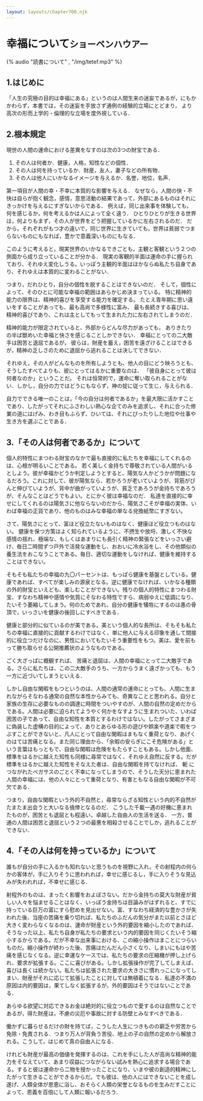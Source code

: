 ```yaml
---
layout: layouts/chapter700.njk
---
```


<h1 class="mb-8"><stbl>幸福について</stbl><small><bold>ショーペンハウアー</bold></small></h1>

{% audio "読書について" , "/img/tetef.mp3" %}

<h2 class="pt-10 text-xl font-bold">1.はじめに</h2>

「人生の究極の目的は幸福にある」というのは人間生来の迷妄であるが，にもかかわらず，本書では，その迷妄を手放さず通例の経験的立場にとどまり，
より高次の形而上学的・倫理的な立場を度外視している．

<h2 class="pt-10 text-xl font-bold">2.根本規定</h2>

現世の人間の運命における差異をなすのは次の3つの財宝である．

1. その人は何者か．健康，人格，知性などの個性．
2. その人は何を持っているか．財産，友人，妻子などの所有物．
3. その人は他人にいかなるイメージを与えるか．名誉，地位，名声．

第一項目が人間の幸・不幸に本質的な影響を与える．
なぜなら，人間の快・不快は自らが抱く観念，感情，意思活動の結果であって，外部にあるものはそれにきっかけを与えるにすぎないからである．
例えば，同じ出来事を体験しても，何を感じるか，何を考えるかは人によって全く違う．
ひとりひとりが生きる世界は，何よりもまず，その人が世界をどう把握しているかに左右されるのだ．
だから，それぞれがもつ才の違いで，同じ世界に生きていても，世界は貧弱でつまらないものにもなれば，豊かで意義深いものにもなる．

このように考えると，現実世界のいかなるできごとも，主観と客観という２つの側面から成り立っていることが分かる．
現実の客観的半面は運命の手に握られており、それゆえ変化しうる。いっぽう主観的半面はほかならぬ私たち自身であり、それゆえは本質的に変わることがない．

つまり，だれひとり，自分の個性を脱することはできないのだ．
そして，個性によって、そのひとに可能な幸福の範囲はあらかじめ決まっている。
特に精神的能力の限界は、精神的喜びを享受する能力を確定する。
たとえ青年期に思い違いをすることがあっても、最も高尚で多様性に富み、
最も長続きする喜びは、精神的喜びであり、これは主としてもって生まれた力に左右されてしまうのだ．

精神的能力が限定されていると、外部からどんな尽力があっても，
ありきたりの半ば獣めいた幸福と快さを感じることしかできない．
幸福にとっての二大敵手は困苦と退屈であるが，
彼らは，財産を蓄え，困苦を遠ざけることはできるが，精神の乏しさのために退屈から逃れることは決してできない．

それゆえ，その人がどんなものを所有しようとも、他人の目にどう映ろうとも、そうしたすべてよりも、彼にとってはるかに重要なのは、
「彼自身にとって彼は何者なのか」ということだ。
それは恒常的で，運命に奪い取られることがない．しかし，自分の力ではどうにもならず，神の掟に従って生じ，与えられる．

自力でできる唯一のことは，「今の自分は何者であるか」を最大限に活かすことであり、したがってそれにふさわしい熱心な企てのみを追求し、それに合った修業の道にはげみ、わき目もふらず、ひいては、それにぴったりした地位や仕事や生き方を選ぶことである．

<h2 class="pt-10 text-xl font-bold">3.「その人は何者であるか」について</h2>

個人的特性にまつわる財宝のなかで最も直接的に私たちを幸福にしてくれるのは、心根が明るいことである。
若く美しく金持ちで尊敬されている人間がいるとしよう。彼が幸福かどうか判定しようとすると、陽気な人かどうかが問題になるだろう。これに対して、彼が陽気なら、若かろうが老いていようが、背筋がぴんと伸びていようが、背中が曲がっていようが、貧乏であろうが金持ちであろうが、そんなことはどうでもよい。とにかく彼は幸福なのだ．
私達を直接的に幸せにしてくれるのは陽気さに他ならないのだから、陽気さこそが幸福の実体、いわば幸福の正貨であり、他のものはみな幸福の単なる兌換紙幣にすぎない。

さて、陽気さにとって、富ほど役立たないものはなく、健康ほど役立つものはない。
健康を保つ方策はよく知られているように、不摂生や放埒、激しく不快な感情の揺れ、極端な、もしくはあまりにも長引く精神の緊張などをいっさい避け、毎日二時間ずつ戸外で活発な運動をし、おおいに冷水浴をし、その他類似の養生法をおこなうことである。毎日、適切な運動をしなければ、健康を維持することはできない。

そもそも私たちの幸福の九〇パーセントは、もっぱら健康を基盤としている。健康であれば、すべてが楽しみの源泉となる。逆に健康でなければ、いかなる種類の外的財宝といえども、楽しむことができない。残りの個人的特性にまつわる財宝、すなわち精神や感情や気質にそなわる特性ですら、病弱ゆえに低調になり、たいそう萎縮してしまう。何のためであれ、自分の健康を犠牲にするのは愚の骨頂で，いっさいを健康の後回しにすべきである．

健康と部分的に似ているのが美である。美という個人的な長所は、そもそも私たちの幸福に直接的に貢献するわけではなく、単に他人に与える印象を通して間接的に役立つだけなのに、男性においてもたいそう重要性をもつ。美は、愛を前もって勝ち取らせる公開推薦状のようなものである。

ごく大ざっぱに概観すれば、 苦痛と退屈は、人間の幸福にとって二大敵手である。さらに私たちは、この二大敵手のうち、一方からうまく遠ざかっても、もう一方に近づいてしまうといえる．




しかし自由な閑暇をもつというのは、人間の通常の運命にとっても、人間に生まれながらそなわる通常の自然な本性からみても、奇異なことと思われる。自分と家族の生存に必要なものの調達に時間をついやすのが、人間の自然の定めだからである。人間は必要に迫られてようやく何かをなすように生まれついた、いわば困苦の子であって、自由な知性を本質とするわけではない。したがってさまざまに偽装した虚構の目的によって、ありとあらゆる形の遊びや娯楽や道楽で暇をつぶすことができないと、凡人にとって自由な閑暇はまもなく重荷となり、あげくのはては苦痛となる。また同じ理由から、「余暇の安らぎにこそ危険がある」という言葉はもっともで、自由な閑暇は危険をもたらすこともある。しかし他面、標準をはるかに越えた知性も同様に尋常ではなく、それゆえ自然に反する。だが標準をはるかに越えた知性をそなえた者は、自由な閑暇を持てなければ、 軛 につながれたペガサスのごとく不幸になってしまうので、そうした天分に恵まれた人間の幸福には、他の人々にとって重荷となり、有害ともなる自由な閑暇が不可欠である．

つまり，自由な閑暇という外的不自然と，尋常ならざる知性という内的不自然がたまたま出会うと大いなる僥倖となるのだ．
こうした千載一遇の好機に恵まれたものが，困苦とも退屈とも程遠い，卓越した自由人の生活を送る．
一方，普通の人間は困苦と退屈という２つの最悪を相殺させることでしか，逃れることができない．



<h2 class="pt-10 text-xl font-bold">4.「その人は何を持っているか」について</h2>

誰もが自分の手に入るかも知れないと思うものを視野に入れ，その射程内の何らかの客体が，手に入りそうに思われれば，幸せに感じるし，手に入りそうな見込みが失われれば，不幸せに感じる．

射程外のものは、まったく影響をおよぼさない。だから金持ちの莫大な財産が貧しい人々を悩ませることはなく、いっぽう金持ちは目論みがはずれると、すでに持っている巨万の富にすら慰めを見出せない。富、すなわち経済的な豊かさが失われた後、当座の苦痛を乗り切れば、私たちのふだんの気分がまた以前とさほど大きく変わらなくなるのは、運命が財産という外的要因を縮小したのであれば、そうなった以上、私たち自身が私たちの要求という内的要因を同じくたいそう縮小するからである。だが不幸な出来事における、この縮小操作はまことにつらいものだ。縮小操作が終わった後、苦痛はだんだん小さくなり、しまいにもはや苦痛を感じなくなる。逆に幸運なケースでは、私たちの要求の圧縮機が押し上げられ、要求が拡張する。ここに喜びがある。しかし拡張操作が完了してしまえば、喜びは長くは続かない。私たちは拡張された要求の大きさに慣れっこになってしまい、財産がそれに応じて拡張したことに対しては無頓着になる．私達の不満の原因は内的要因は，果てしなく拡張するが，外的要因はそうではないことである．

あらゆる欲望に対応できるお金は絶対的に役立つもので愛するのは自然なことであるが，得た財産は，不慮の災厄や事故に対する防壁とみなすべきである．

働かずに暮らせるだけの財を持てば，こうした人生につきものの窮乏や労苦から免除・免責される．つまり万人が背負う苦役、地上の子の自然の定めから解放される。こうして，はじめて真の自由人になる．

けれども財産が最高の価値を発揮するのは、これを手にした人が高尚な精神的能力をそなえていて、あまり収益につながらない試みを熱心に追求する場合である。すると彼は運命から二物を授かったことになり、いまや彼の創造的精神にしたがって生きることができるからだ。でも彼は、他の人にはできないことを成し遂げ、人類全体が恩恵に浴し、おそらく人類の栄誉となるものを生みだすことによって、恩義を百倍にして人類に報いるだろう．



























